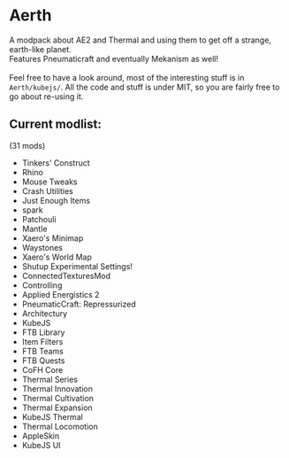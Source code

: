 # Aerth
A modpack about AE2 and Thermal and using them to get off a strange, earth-like planet.\
Features Pneumaticraft and eventually Mekanism as well!\
\
Feel free to have a look around, most of the interesting stuff is in `Aerth/kubejs/`.
All the code and stuff is under MIT, so you are fairly free to go about re-using it.

## Current modlist: 
(31 mods)

 - Tinkers' Construct
 - Rhino
 - Mouse Tweaks
 - Crash Utilities
 - Just Enough Items
 - spark
 - Patchouli
 - Mantle
 - Xaero's Minimap
 - Waystones
 - Xaero's World Map
 - Shutup Experimental Settings!
 - ConnectedTexturesMod 
 - Controlling
 - Applied Energistics 2
 - PneumaticCraft: Repressurized
 - Architectury
 - KubeJS
 - FTB Library
 - Item Filters
 - FTB Teams
 - FTB Quests
 - CoFH Core
 - Thermal Series
 - Thermal Innovation
 - Thermal Cultivation
 - Thermal Expansion
 - KubeJS Thermal
 - Thermal Locomotion
 - AppleSkin
 - KubeJS UI
